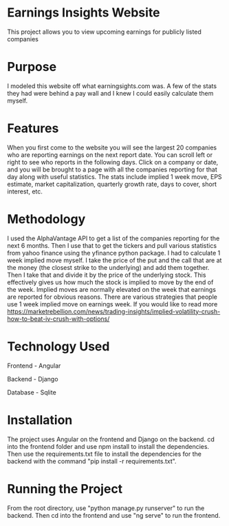 # Earnings Insights Website
This project allows you to view upcoming earnings for publicly listed companies

# Purpose
I modeled this website off what earningsights.com was. A few of the stats they had were
behind a pay wall and I knew I could easily calculate them myself.

# Features
When you first come to the website you will see the largest 20 companies who are reporting earnings
on the next report date. You can scroll left or right to see who reports in the following days.
Click on a company or date, and you will be brought to a page with all the companies reporting for that
day along with useful statistics. The stats include implied 1 week move, EPS estimate, market capitalization,
quarterly growth rate, days to cover, short interest, etc.

# Methodology
I used the AlphaVantage API to get a list of the companies reporting for the next 6 months. Then I use
that to get the tickers and pull various statistics from yahoo finance using the yfinance python package.
I had to calculate 1 week implied move myself. I take the price of the put and the call that are at the money (the closest
strike to the underlying) and add them together. Then I take that and divide it by the price of the underlying stock. This
effectively gives us how much the stock is implied to move by the end of the week. Implied moves are normally elevated on the
week that earnings are reported for obvious reasons. There are various strategies that people use 1 week implied move on earnings
week. If you would like to read more https://marketrebellion.com/news/trading-insights/implied-volatility-crush-how-to-beat-iv-crush-with-options/

# Technology Used
Frontend - Angular 

Backend - Django

Database - Sqlite


# Installation
The project uses Angular on the frontend and Django on the backend. cd into the frontend folder
and use npm install to install the dependencies. Then use the requirements.txt file to install the dependencies
for the backend with the command "pip install -r requirements.txt".

# Running the Project
From the root directory, use "python manage.py runserver" to run the backend. Then cd into the frontend and 
use "ng serve" to run the frontend.